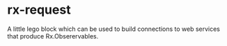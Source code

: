 # rx-request
A little lego block which can be used to build connections to web services that produce Rx.Obserervables.
